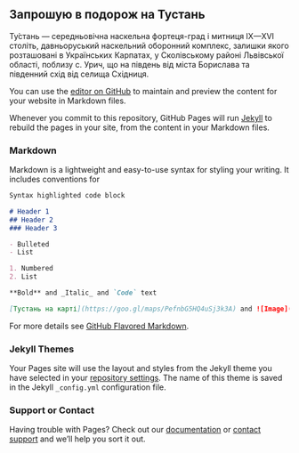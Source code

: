 ## Запрошую в подорож на Тустань
Ту́стань — середньовічна наскельна фортеця-град і митниця IX—XVI століть, давньоруський наскельний оборонний комплекс, залишки якого розташовані в Українських Карпатах, у Сколівському районі Львівської області, поблизу с. Урич, що на південь від міста Борислава та південний схід від селища Східниця.

You can use the [editor on GitHub](https://github.com/DanyloKalichun/DanyloKalichun.github.io/edit/master/index.md) to maintain and preview the content for your website in Markdown files.

Whenever you commit to this repository, GitHub Pages will run [Jekyll](https://jekyllrb.com/) to rebuild the pages in your site, from the content in your Markdown files.

### Markdown

Markdown is a lightweight and easy-to-use syntax for styling your writing. It includes conventions for

```markdown
Syntax highlighted code block

# Header 1
## Header 2
### Header 3

- Bulleted
- List

1. Numbered
2. List

**Bold** and _Italic_ and `Code` text

[Тустань на карті](https://goo.gl/maps/PefnbG5HQ4uSj3k3A) and ![Image](src)
```

For more details see [GitHub Flavored Markdown](https://guides.github.com/features/mastering-markdown/).

### Jekyll Themes

Your Pages site will use the layout and styles from the Jekyll theme you have selected in your [repository settings](https://github.com/DanyloKalichun/DanyloKalichun.github.io/settings). The name of this theme is saved in the Jekyll `_config.yml` configuration file.

### Support or Contact

Having trouble with Pages? Check out our [documentation](https://help.github.com/categories/github-pages-basics/) or [contact support](https://github.com/contact) and we’ll help you sort it out.
